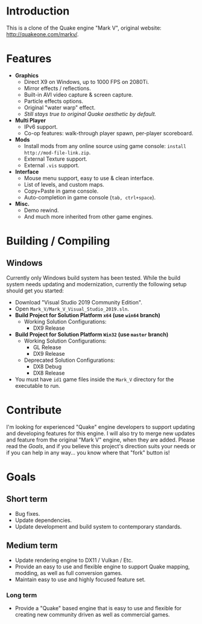 
# Introduction

This is a clone of the Quake engine "Mark V", original website: http://quakeone.com/markv/.

# Features

* __Graphics__
  * Direct X9 on Windows, up to 1000 FPS on 2080Ti.
  * Mirror effects / reflections.
  * Built-in AVI video capture & screen capture.
  * Particle effects options.
  * Original "water warp" effect.
  * _Still stays true to original Quake aesthetic by default._
* __Multi Player__
  * IPv6 support.
  * Co-op features: walk-through player spawn, per-player scoreboard.
* __Mods__
  * Install mods from any online source using game console: `install http://mod-file-link.zip`.
  * External Texture support.
  * External `.vis` support.
* __Interface__
  * Mouse menu support, easy to use & clean interface.
  * List of levels, and custom maps.
  * Copy+Paste in game console.
  * Auto-completion in game console (`tab, ctrl+space`).
* __Misc.__
  * Demo rewind.
  * And much more inherited from other game engines.

# Building / Compiling

## Windows

Currently only Windows build system has been tested. 
While the build system needs updating and modernization, currently the following setup should get you started:
* Download "Visual Studio 2019 Community Edition".
* Open `Mark_V/Mark_V_Visual_Studio_2019.sln`.
* __Build Project for Solution Platform `x64` (use `win64` branch)__
  * Working Solution Configurations:
    * DX9 Release
* __Build Project for Solution Platform `Win32` (use `master` branch)__
  * Working Solution Configurations:
    * GL Release
    * DX9 Release
  * Deprecated Solution Configurations:
    * DX8 Debug
    * DX8 Release
* You must have `id1` game files inside the `Mark_V` directory for the executable to run.


# Contribute

I'm looking for experienced "Quake" engine developers to support updating and developing features for this engine. I will also try to merge new updates and feature from the original "Mark V" engine, when they are added. Please read the *Goals*, and if you believe this project's direction suits your needs or if you can help in any way... you know where that "fork" button is!

# Goals

## Short term

* Bug fixes.
* Update dependencies.
* Update development and build system to contemporary standards.

## Medium term

* Update rendering engine to DX11 / Vulkan / Etc.
* Provide an easy to use and flexible engine to support Quake mapping, modding, as well as full conversion games.
* Maintain easy to use and highly focused feature set.

### Long term
* Provide a "Quake" based engine that is easy to use and flexible for creating new community driven as well as commercial games.

